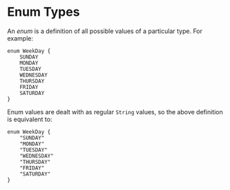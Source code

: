 # Enum Types

An *enum* is a definition of all possible values of a particular type. For example:

```pragma
enum WeekDay {
    SUNDAY
    MONDAY
    TUESDAY
    WEDNESDAY
    THURSDAY
    FRIDAY
    SATURDAY
}
```

Enum values are dealt with as regular `String` values, so the above definition is equivalent to:

```pragma
enum WeekDay {
    "SUNDAY"
    "MONDAY"
    "TUESDAY"
    "WEDNESDAY"
    "THURSDAY"
    "FRIDAY"
    "SATURDAY"
}
```